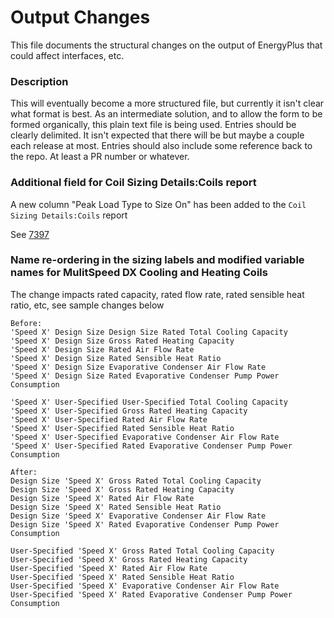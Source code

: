 Output Changes
==============

This file documents the structural changes on the output of EnergyPlus that could affect interfaces, etc.

### Description

This will eventually become a more structured file, but currently it isn't clear what format is best. As an intermediate solution, and to allow the form to be formed organically, this plain text file is being used. Entries should be clearly delimited.  It isn't expected that there will be but maybe a couple each release at most. Entries should also include some reference back to the repo.  At least a PR number or whatever.

### Additional field for Coil Sizing Details:Coils report

A new column "Peak Load Type to Size On" has been added to the `Coil Sizing Details:Coils` report

See [7397](https://github.com/NREL/EnergyPlus/pull/7397)

### Name re-ordering in the sizing labels and modified variable names for MulitSpeed DX Cooling and Heating Coils

The change impacts rated capacity, rated flow rate, rated sensible heat ratio, etc, see sample changes below 

```
Before: 
'Speed X' Design Size Design Size Rated Total Cooling Capacity
'Speed X' Design Size Gross Rated Heating Capacity
'Speed X' Design Size Rated Air Flow Rate 
'Speed X' Design Size Rated Sensible Heat Ratio 
'Speed X' Design Size Evaporative Condenser Air Flow Rate
'Speed X' Design Size Rated Evaporative Condenser Pump Power Consumption
          
'Speed X' User-Specified User-Specified Total Cooling Capacity
'Speed X' User-Specified Gross Rated Heating Capacity
'Speed X' User-Specified Rated Air Flow Rate 
'Speed X' User-Specified Rated Sensible Heat Ratio 
'Speed X' User-Specified Evaporative Condenser Air Flow Rate
'Speed X' User-Specified Rated Evaporative Condenser Pump Power Consumption

After:
Design Size 'Speed X' Gross Rated Total Cooling Capacity
Design Size 'Speed X' Gross Rated Heating Capacity
Design Size 'Speed X' Rated Air Flow Rate 
Design Size 'Speed X' Rated Sensible Heat Ratio 
Design Size 'Speed X' Evaporative Condenser Air Flow Rate
Design Size 'Speed X' Rated Evaporative Condenser Pump Power Consumption

User-Specified 'Speed X' Gross Rated Total Cooling Capacity
User-Specified 'Speed X' Gross Rated Heating Capacity
User-Specified 'Speed X' Rated Air Flow Rate 
User-Specified 'Speed X' Rated Sensible Heat Ratio 
User-Specified 'Speed X' Evaporative Condenser Air Flow Rate
User-Specified 'Speed X' Rated Evaporative Condenser Pump Power Consumption


```